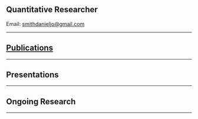 ## Quantitative Researcher

Email: [smithdanieljo@gmail.com](mailto:smithdanieljo@gmail.com)

---

## [Publications](https://smithdj.github.io/publications)
---


## Presentations
----


## Ongoing Research
----
